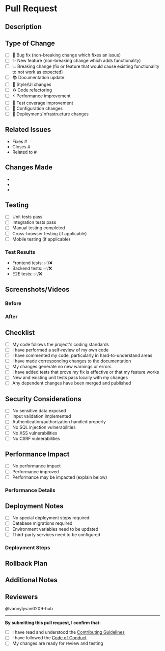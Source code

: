 # Pull Request

## Description
<!-- Provide a brief description of the changes in this PR -->

## Type of Change
<!-- Mark the relevant option with an "x" -->
- [ ] 🐛 Bug fix (non-breaking change which fixes an issue)
- [ ] ✨ New feature (non-breaking change which adds functionality)
- [ ] 💥 Breaking change (fix or feature that would cause existing functionality to not work as expected)
- [ ] 📚 Documentation update
- [ ] 🎨 Style/UI changes
- [ ] ♻️ Code refactoring
- [ ] ⚡ Performance improvement
- [ ] 🧪 Test coverage improvement
- [ ] 🔧 Configuration changes
- [ ] 🚀 Deployment/Infrastructure changes

## Related Issues
<!-- Link to related issues using "Fixes #123" or "Closes #123" -->
- Fixes #
- Closes #
- Related to #

## Changes Made
<!-- List the main changes made in this PR -->
- 
- 
- 

## Testing
<!-- Describe the tests you ran to verify your changes -->
- [ ] Unit tests pass
- [ ] Integration tests pass
- [ ] Manual testing completed
- [ ] Cross-browser testing (if applicable)
- [ ] Mobile testing (if applicable)

### Test Results
<!-- Provide details about test results -->
- Frontend tests: ✅/❌
- Backend tests: ✅/❌
- E2E tests: ✅/❌

## Screenshots/Videos
<!-- Add screenshots or videos if applicable -->

### Before
<!-- Screenshot of the UI before changes -->

### After
<!-- Screenshot of the UI after changes -->

## Checklist
<!-- Mark completed items with an "x" -->
- [ ] My code follows the project's coding standards
- [ ] I have performed a self-review of my own code
- [ ] I have commented my code, particularly in hard-to-understand areas
- [ ] I have made corresponding changes to the documentation
- [ ] My changes generate no new warnings or errors
- [ ] I have added tests that prove my fix is effective or that my feature works
- [ ] New and existing unit tests pass locally with my changes
- [ ] Any dependent changes have been merged and published

## Security Considerations
<!-- Describe any security implications of this change -->
- [ ] No sensitive data exposed
- [ ] Input validation implemented
- [ ] Authentication/authorization handled properly
- [ ] No SQL injection vulnerabilities
- [ ] No XSS vulnerabilities
- [ ] No CSRF vulnerabilities

## Performance Impact
<!-- Describe any performance implications -->
- [ ] No performance impact
- [ ] Performance improved
- [ ] Performance may be impacted (explain below)

### Performance Details
<!-- Provide details if performance is impacted -->

## Deployment Notes
<!-- Any special deployment considerations -->
- [ ] No special deployment steps required
- [ ] Database migrations required
- [ ] Environment variables need to be updated
- [ ] Third-party services need to be configured

### Deployment Steps
<!-- List any special deployment steps -->

## Rollback Plan
<!-- Describe how to rollback this change if needed -->

## Additional Notes
<!-- Any additional information that reviewers should know -->

## Reviewers
<!-- Tag specific reviewers if needed -->
@vannylyvan0209-hub

---

**By submitting this pull request, I confirm that:**
- [ ] I have read and understood the [Contributing Guidelines](CONTRIBUTING.md)
- [ ] I have followed the [Code of Conduct](CODE_OF_CONDUCT.md)
- [ ] My changes are ready for review and testing
